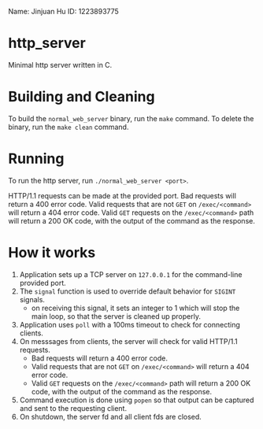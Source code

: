 Name: Jinjuan Hu
ID: 1223893775

# http_server
Minimal http server written in C.

# Building and Cleaning
To build the `normal_web_server` binary, run the `make` command.
To delete the binary, run the `make clean` command.

# Running
To run the http server, run `./normal_web_server <port>`.

HTTP/1.1 requests can be made at the provided port.
Bad requests will return a 400 error code.
Valid requests that are not `GET` on `/exec/<command>` will return a 404 error code.
Valid `GET` requests on the `/exec/<command>` path will return a 200 OK code, with the output of the command as the response.

# How it works
1. Application sets up a TCP server on `127.0.0.1` for the command-line provided port.
2. The `signal` function is used to override default behavior for `SIGINT` signals.
    - on receiving this signal, it sets an integer to 1 which will stop the main loop, so that the server is cleaned up properly.
3. Application uses `poll` with a 100ms timeout to check for connecting clients.
4. On messsages from clients, the server will check for valid HTTP/1.1 requests.
    - Bad requests will return a 400 error code.
    - Valid requests that are not `GET` on `/exec/<command>` will return a 404 error code.
    - Valid `GET` requests on the `/exec/<command>` path will return a 200 OK code, with the output of the command as the response.
5. Command execution is done using `popen` so that output can be captured and sent to the requesting client.
6. On shutdown, the server fd and all client fds are closed.
